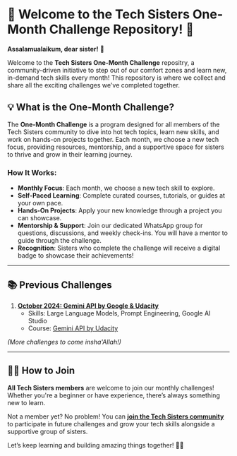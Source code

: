 # 🌟 Welcome to the Tech Sisters One-Month Challenge Repository! 🌟

**Assalamualaikum, dear sister!** 🎉
  
Welcome to the **Tech Sisters One-Month Challenge** repositry, a community-driven initiative to step out of our comfort zones and learn new, in-demand tech skills every month! This repository is where we collect and share all the exciting challenges we've completed together.

## 💡 What is the One-Month Challenge?

The **One-Month Challenge** is a program designed for all members of the Tech Sisters community to dive into hot tech topics, learn new skills, and work on hands-on projects together. Each month, we choose a new tech focus, providing resources, mentorship, and a supportive space for sisters to thrive and grow in their learning journey.

### How It Works:
- **Monthly Focus**: Each month, we choose a new tech skill to explore.
- **Self-Paced Learning**: Complete curated courses, tutorials, or guides at your own pace.
- **Hands-On Projects**: Apply your new knowledge through a project you can showcase.
- **Mentorship & Support**: Join our dedicated WhatsApp group for questions, discussions, and weekly check-ins. You will have a mentor to guide through the challenge.
- **Recognition**: Sisters who complete the challenge will receive a digital badge to showcase their achievements!

---

## 📚 Previous Challenges

1. **[October 2024: Gemini API by Google & Udacity](./1-%20LLMs%20&%20Gemini%20API/)**
   - Skills: Large Language Models, Prompt Engineering, Google AI Studio
   - Course: [Gemini API by Udacity](https://www.udacity.com/course/gemini-API-by-google--cd13416)
  
*(More challenges to come insha'Allah!)*

---

## 👩‍💻 How to Join

**All Tech Sisters members** are welcome to join our monthly challenges! Whether you're a beginner or have experience, there’s always something new to learn.  

Not a member yet? No problem! You can [**join the Tech Sisters community**](https://www.tech-sisters.com/) to participate in future challenges and grow your tech skills alongside a supportive group of sisters.  

Let’s keep learning and building amazing things together! 💪✨
